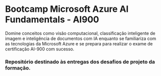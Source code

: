# Bootcamp Microsoft Azure AI Fundamentals - AI900

Domine conceitos como visão computacional, classificação inteligente de imagem e inteligência de documentos com IA enquanto se familiariza com as tecnologias da Microsoft Azure e se prepara para realizar o exame de certificação AI-900 com sucesso.

### Repositório destinado às entregas dos desafios de projeto da formação.